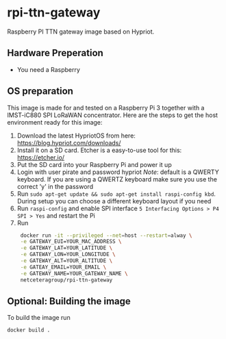 # rpi-ttn-gateway
Raspberry PI TTN gateway image based on Hypriot.

## Hardware Preperation
* You need a Raspberry

## OS preparation
This image is made for and tested on a Raspberry Pi 3 together with a IMST-iC880 SPI LoRaWAN concentrator. Here are the steps to get the host environment ready for this image:
1. Download the latest HypriotOS from here: https://blog.hypriot.com/downloads/
2. Install it on a SD card. Etcher is a easy-to-use tool for this: https://etcher.io/
3. Put the SD card into your Raspberry Pi and power it up
4. Login with user pirate and password hypriot *Note*: default is a QWERTY keyboard. If you are using a QWERTZ keyboard make sure you use the correct 'y' in the password
5. Run `sudo apt-get update && sudo apt-get install raspi-config kbd`. During setup you can choose a different keyboard layout if you need
6. Run `raspi-config` and enable SPI interface `5 Interfacing Options > P4 SPI > Yes` and restart the Pi
7. Run 
   ```bash
    docker run -it --privileged --net=host --restart=alway \
    -e GATEWAY_EUI=YOUR_MAC_ADDRESS \
    -e GATEWAY_LAT=YOUR_LATITUDE \
    -e GATEWAY_LON=YOUR_LONGITUDE \
    -e GATEWAY_ALT=YOUR_ALTITUDE \
    -e GATEAY_EMAIL=YOUR_EMAIL \
    -e GATEWAY_NAME=YOUR_GATEWAY_NAME \
    netceteragroup/rpi-ttn-gateway
    ```

## Optional: Building the image
To build the image run
```bash
docker build . 
